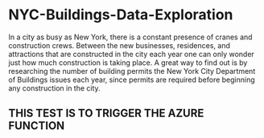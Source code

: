 # NYC-Buildings-Data-Exploration
In a city as busy as New York, there is a constant presence of cranes and construction crews. Between the new businesses, residences, and attractions that are constructed in the city each year one can only wonder just how much construction is taking place. A great way to find out is by researching the number of building permits the New York City Department of Buildings issues each year, since permits are required before beginning any construction in the city.

## THIS TEST IS TO TRIGGER THE AZURE FUNCTION ## 
